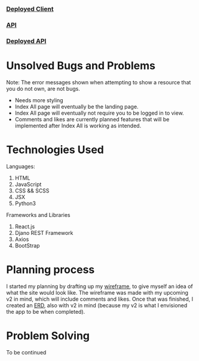 ### [Deployed Client](https://zanhorst.github.io/plant-parenthood/#/)

### [API](https://github.com/zanhorst/Plant-Parenthood-API)

### [Deployed API](https://plant-parenthood2021.herokuapp.com/)

# Unsolved Bugs and Problems

Note: The error messages shown when attempting to show a resource that you do not own, are not bugs.

* Needs more styling
* Index All page will eventually be the landing page.
* Index All page will eventually not require you to be logged in to view.
* Comments and likes are currently planned features that will be implemented after Index All is working as intended.

# Technologies Used

Languages:
1. HTML
2. JavaScript
3. CSS && SCSS
4. JSX
5. Python3

Frameworks and Libraries
1. React.js
2. Djano REST Framework
3. Axios
4. BootStrap

# Planning process

I started my planning by drafting up my [wireframe](https://www.figma.com/file/tbQPp7ZntOcDD3ZJOylJTp/Capstone-Project?node-id=0%3A1), to give myself an idea of what the site would look like. The wireframe was made with my upcoming v2 in mind, which will include comments and likes. Once that was finished, I created an [ERD](https://www.figma.com/file/MTln4HOhnxtDgFbQY0VfX1/Capstone-ERD?node-id=0%3A1), also with v2 in mind (because my v2 is what I envisioned the app to be when completed).

# Problem Solving

To be continued
